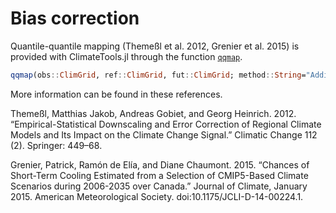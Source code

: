 # Bias correction

Quantile-quantile mapping (Themeßl et al. 2012, Grenier et al. 2015) is provided with ClimateTools.jl through the function [`qqmap`](@ref).

```julia
qqmap(obs::ClimGrid, ref::ClimGrid, fut::ClimGrid; method::String="Additive", detrend::Bool=true, window::Int=15, rankn::Int=50, thresnan::Float64=0.1, keep_original::Bool=false, interp = Linear(), extrap = Flat())
```

More information can be found in these references.

Themeßl, Matthias Jakob, Andreas Gobiet, and Georg Heinrich. 2012. “Empirical-Statistical Downscaling and Error Correction of Regional Climate Models and Its Impact on the Climate Change Signal.” Climatic Change 112 (2). Springer: 449–68.

Grenier, Patrick, Ramón de Elía, and Diane Chaumont. 2015. “Chances of Short-Term Cooling Estimated from a Selection of CMIP5-Based Climate Scenarios during 2006-2035 over Canada.” Journal of Climate, January 2015. American Meteorological Society. doi:10.1175/JCLI-D-14-00224.1.
